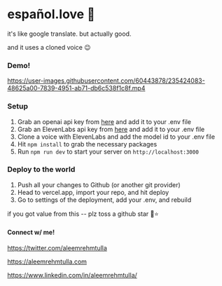 # español.love 💌

it's like google translate. but actually good.

and it uses a cloned voice 😉

### Demo!

https://user-images.githubusercontent.com/60443878/235424083-48625a00-7839-4951-ab71-db6c538f1c8f.mp4

### Setup

1. Grab an openai api key from [here](https://beta.openai.com/) and add it to your .env file
2. Grab an ElevenLabs api key from [here](https://beta.elevenlabs.io/speech-synthesis) and add it to your .env file
3. Clone a voice with ElevenLabs and add the model id to your .env file
4. Hit `npm install` to grab the necessary packages
5. Run `npm run dev` to start your server on `http://localhost:3000`

### Deploy to the world

1. Push all your changes to Github (or another git provider)
2. Head to vercel.app, import your repo, and hit deploy
3. Go to settings of the deployment, add your .env, and rebuild

if you got value from this -- plz toss a github star 🙂⭐

#### Connect w/ me!

https://twitter.com/aleemrehmtulla

https://aleemrehmtulla.com

https://www.linkedin.com/in/aleemrehmtulla/
